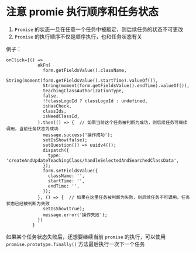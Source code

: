 # 注意 promie 执行顺序和任务状态

1. `Promise` 的状态一旦在任意一个任务中被敲定，则后续任务的状态不可更改
2. `Promise` 的执行顺序不仅是顺序执行，也和任务状态有关

例子：

```tsx
onClick={() =>
            okFn(
              form.getFieldsValue().className,
              String(moment(form.getFieldsValue().startTime).valueOf()),
              String(moment(form.getFieldsValue().endTime).valueOf()),
              teachingClassAuthorizationType,
              false,
              !!classLogoId ? classLogoId : undefined,
              isHasCheck,
              classIds,
              isNeedClassId,
            ).then(() => {	// 如果当前这个任务被判断为成功，则后续任务可继续调用，当前任务状态为成功
              message.success('操作成功');
              setIsShow(false);
              setQuestion(() => uuidv4());
              dispatch({
                type: 'createAndUpdateTeachingClass/handleSelectedAndSearchedClassData',
              });
              form.setFieldsValue({
                className: '',
                startTime: '',
                endTime: '',
              });
            }, () => {	// 如果在这里任务被判断为失败，则后续任务不可调用，任务状态已经被判断为失败
              setIsShow(true);
              message.error('操作失败');
            })
          }
```

如果某个任务状态失败后，还想要继续当前 `promise` 的执行，可以使用 `promise.prototype.finally()` 方法最后执行一次下一个任务